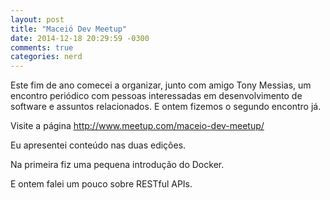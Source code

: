 ```yaml
---
layout: post
title: "Maceió Dev Meetup"
date: 2014-12-18 20:29:59 -0300
comments: true
categories: nerd
---
```


Este fim de ano comecei a organizar, junto com amigo Tony Messias, um encontro periódico com pessoas interessadas em desenvolvimento de software e assuntos relacionados. E ontem fizemos o segundo encontro já.

Visite a página http://www.meetup.com/maceio-dev-meetup/

Eu apresentei conteúdo nas duas edições.

Na primeira fiz uma pequena introdução do Docker.

<script async class="speakerdeck-embed" data-id="ff92e78058810132cf8f5aa2c991cfe1" data-ratio="1.33333333333333" src="//speakerdeck.com/assets/embed.js"></script>

E ontem falei um pouco sobre RESTful APIs.

<script async class="speakerdeck-embed" data-id="62c77e506928013287343630b7e0c8fc" data-ratio="1.33333333333333" src="//speakerdeck.com/assets/embed.js"></script>